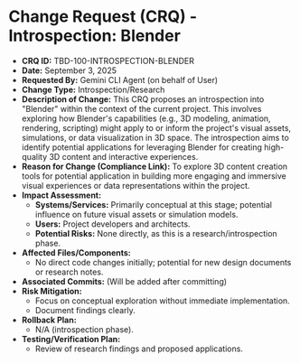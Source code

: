 # Change Request (CRQ) - Introspection: Blender

*   **CRQ ID:** TBD-100-INTROSPECTION-BLENDER
*   **Date:** September 3, 2025
*   **Requested By:** Gemini CLI Agent (on behalf of User)
*   **Change Type:** Introspection/Research
*   **Description of Change:**
    This CRQ proposes an introspection into "Blender" within the context of the current project. This involves exploring how Blender's capabilities (e.g., 3D modeling, animation, rendering, scripting) might apply to or inform the project's visual assets, simulations, or data visualization in 3D space. The introspection aims to identify potential applications for leveraging Blender for creating high-quality 3D content and interactive experiences.
*   **Reason for Change (Compliance Link):**
    To explore 3D content creation tools for potential application in building more engaging and immersive visual experiences or data representations within the project.
*   **Impact Assessment:**
    *   **Systems/Services:** Primarily conceptual at this stage; potential influence on future visual assets or simulation models.
    *   **Users:** Project developers and architects.
    *   **Potential Risks:** None directly, as this is a research/introspection phase.
*   **Affected Files/Components:**
    *   No direct code changes initially; potential for new design documents or research notes.
*   **Associated Commits:** (Will be added after committing)
*   **Risk Mitigation:**
    *   Focus on conceptual exploration without immediate implementation.
    *   Document findings clearly.
*   **Rollback Plan:**
    *   N/A (introspection phase).
*   **Testing/Verification Plan:**
    *   Review of research findings and proposed applications.
